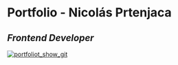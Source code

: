 <h1>Portfolio - Nicolás Prtenjaca</h1>
<h2><i>Frontend Developer</i></h2>

[![portfoliot_show_git](https://user-images.githubusercontent.com/41525219/138465329-65740658-12a2-407b-a99b-bc776223aab8.png)][1]

[1]: https://nicoprten.github.io/portfolio_np/
